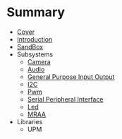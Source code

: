 # Summary

* [Cover](README.md)
* [Introduction](documentation/Introduction.md)
* [SandBox](documentation/Sandbox.md)
* Subsystems
   * [Camera](documentation/Camera.md)
   * [Audio](documentation/Audio.md)
   * [General Purpose Input Output](documentation/GeneralPurposeInputOutput.md)
   * [I2C](documentation/I2c.md)
   * [Pwm](documentation/Pwm.md)
   * [Serial Peripheral Interface](documentation/SerialPeripheralInterface.md)
   * [Led](documentation/Led.md)
   * [MRAA](Mraa.md)
* Libraries
   * UPM

